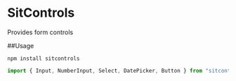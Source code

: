 # SitControls

Provides form controls

##Usage

```
npm install sitcontrols
```

```js
import { Input, NumberInput, Select, DatePicker, Button } from "sitcontrols";
```
